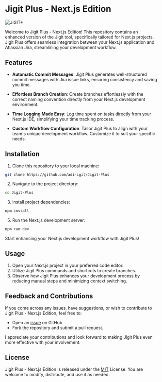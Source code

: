 # Jigit Plus - Next.js Edition

![JIGIT+](https://res.cloudinary.com/dd40wbf0z/image/upload/v1692416004/3_qsuk2q.png)

Welcome to Jigit Plus - Next.js Edition! This repository contains an enhanced version of the Jigit tool, specifically tailored for Next.js projects. Jigit Plus offers seamless integration between your Next.js application and Atlassian Jira, streamlining your development workflow.

## Features

- **Automatic Commit Messages**: Jigit Plus generates well-structured commit messages with Jira issue links, ensuring consistency and saving you time.

- **Effortless Branch Creation**: Create branches effortlessly with the correct naming convention directly from your Next.js development environment.

- **Time Logging Made Easy**: Log time spent on tasks directly from your Next.js IDE, simplifying your time tracking process.

- **Custom Workflow Configuration**: Tailor Jigit Plus to align with your team's unique development workflow. Customize it to suit your specific needs.

## Installation

1. Clone this repository to your local machine:

```bash
git clone https://github.com/adi-igit/Jigit-Plus
```

2. Navigate to the project directory:
   
```bash
cd Jigit-Plus
```

3. Install project dependencies:

```bash
npm install
```

5. Run the Next.js development server:
   
```bash
npm run dev
```

Start enhancing your Next.js development workflow with Jigit Plus!

## Usage

1. Open your Next.js project in your preferred code editor.
2. Utilize Jigit Plus commands and shortcuts to create branches.
3. Observe how Jigit Plus enhances your development process by reducing manual steps and minimizing context switching.

## Feedback and Contributions

If you come across any issues, have suggestions, or wish to contribute to Jigit Plus - Next.js Edition, feel free to:
* Open an [issue](https://github.com/adi-igit/Jigit-Plus/issues) on GitHub.
* Fork the repository and submit a pull request.

I appreciate your contributions and look forward to making Jigit Plus even more effective with your involvement.

## License

Jigit Plus - Next.js Edition is released under the [MIT](https://github.com/adi-igit/Jigit-Plus/blob/main/LICENSE) License. You are welcome to modify, distribute, and use it as needed.

